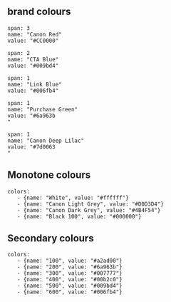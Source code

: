 ## brand colours

```color
span: 3
name: "Canon Red"
value: "#CC0000"
```

```color
span: 2
name: "CTA Blue"
value: "#009bd4"
```

```color
span: 1
name: "Link Blue"
value: "#006fb4"
```

```color
span: 1
name: "Purchase Green"
value: "#6a963b
"
```
```color
span: 1
name: "Canon Deep Lilac"
value: "#7d0063
"
```


## Monotone colours

```color-palette
colors:
   - {name: "White", value: "#ffffff"}
   - {name: "Canon Light Grey", value: "#D0D3D4"}
   - {name: "Canon Dark Grey", value: "#4B4F54"}
   - {name: "Black 100", value: "#000000"}
```


## Secondary colours
```color-palette
colors:
   - {name: "100", value: "#a2ad00"}
   - {name: "200", value: "#6a963b"}
   - {name: "300", value: "#007777"}
   - {name: "400", value: "#00b2c0"}
   - {name: "500", value: "#009bd4"}
   - {name: "600", value: "#006fb4"}
```
